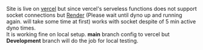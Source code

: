 Site is live on <a href="https://web-node-chat.vercel.app/">vercel</a> but since vercel's serveless functions does not support socket connections but <a href="https://web-chat-9hur.onrender.com">Render</a> (Please wait until dyno up and running again. will take some time at first) works with socket despite of 5 min active dyno times.</br> 
It is working fine on local setup. <b>main</b> branch config to vercel but <b>Development</b> branch will do the job for local testing.
